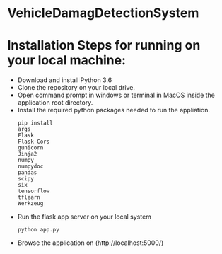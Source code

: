# VehicleDamagDetectionSystem

# Installation Steps for running on your local machine:

  - Download and install Python 3.6 
  - Clone the repository on your local drive.
  - Open command prompt in windows or terminal in MacOS inside the application root directory.
  - Install the required python packages needed to run the appliation.
    ```
    pip install 
    args
    Flask
    Flask-Cors
    gunicorn
    Jinja2
    numpy
    numpydoc
    pandas
    scipy
    six
    tensorflow
    tflearn
    Werkzeug
    ```
 - Run the flask app server on your local system
    ```
    python app.py
    ```
- Browse the application on (http://localhost:5000/)

